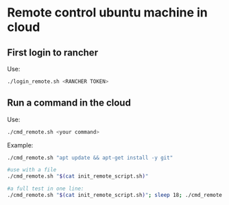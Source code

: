 # Remote control ubuntu machine in cloud


## First login to rancher

Use:
```bash
./login_remote.sh <RANCHER TOKEN>
```

## Run a command in the cloud

Use:
```bash
./cmd_remote.sh <your command>
```

Example:
```bash
./cmd_remote.sh "apt update && apt-get install -y git"

#use with a file
./cmd_remote.sh "$(cat init_remote_script.sh)"

#a full test in one line:
./cmd_remote.sh "$(cat init_remote_script.sh)"; sleep 18; ./cmd_remote.sh "./bin/ws/send_v2.js 50000 2000 20"
```
